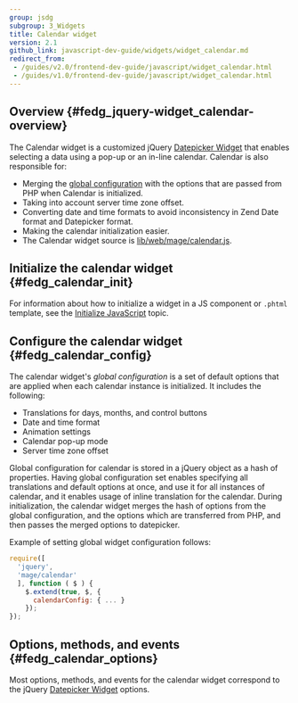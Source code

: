```yaml
---
group: jsdg
subgroup: 3_Widgets
title: Calendar widget
version: 2.1
github_link: javascript-dev-guide/widgets/widget_calendar.md
redirect_from:
 - /guides/v2.0/frontend-dev-guide/javascript/widget_calendar.html
 - /guides/v1.0/frontend-dev-guide/javascript/widget_calendar.html
---
```


## Overview {#fedg_jquery-widget_calendar-overview}

The Calendar widget is a customized jQuery [Datepicker Widget] that enables selecting a data using a pop-up or an in-line calendar. Calendar is also responsible for:

*	Merging the [global configuration] with the options that are passed from PHP when Calendar is initialized.
*	Taking into account server time zone offset.
*	Converting date and time formats to avoid inconsistency in Zend Date format and Datepicker format.
*	Making the calendar initialization easier.
*	The Calendar widget source is [lib/web/mage/calendar.js].

## Initialize the calendar widget {#fedg_calendar_init}

For information about how to initialize a widget in a JS component or `.phtml` template, see the [Initialize JavaScript] topic.

## Configure the calendar widget {#fedg_calendar_config}

The calendar widget's *global configuration* is a set of default options that are applied when each calendar instance is initialized. It includes the following:

*	Translations for days, months, and control buttons
*	Date and time format
*	Animation settings
*	Calendar pop-up mode
*	Server time zone offset

Global configuration for calendar is stored in a jQuery object as a hash of properties. Having global configuration set enables specifying all translations and default options at once, and use it for all instances of calendar, and it enables usage of inline translation for the calendar. During initialization, the calendar widget merges the hash of options from the global configuration, and the options which are transferred from PHP, and then passes the merged options to datepicker. 

Example of setting global widget configuration follows:

```javascript
require([
  'jquery',
  'mage/calendar'
  ], function ( $ ) {
    $.extend(true, $, {
      calendarConfig: { ... }
    });
});
```

## Options, methods, and events {#fedg_calendar_options}

Most options, methods, and events for the calendar widget correspond to the jQuery [Datepicker Widget] options.


[Datepicker Widget]: http://api.jQueryui.com/datepicker/
[global configuration]: #fedg_calendar_config
[lib/web/mage/calendar.js]: {{site.mage2000url}}lib/web/mage/calendar.js
[Initialize JavaScript]: {{page.baseurl}}/javascript-dev-guide/javascript/js_init.html
[Datepicker Widget]: http://api.jqueryui.com/datepicker/